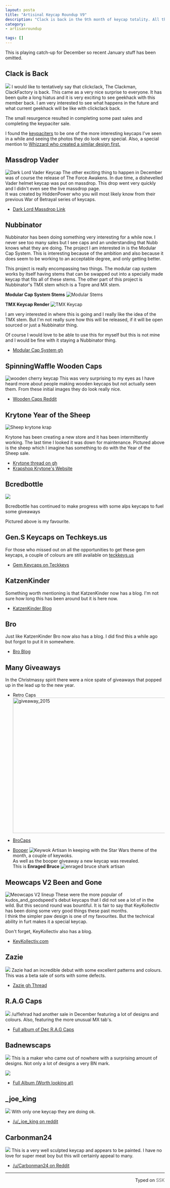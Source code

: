 ```yaml
---
layout: posta
title: "Artisinal Keycap Roundup V9"
description: "Clack is back in the 9th month of keycap totality. All that happened surrounding artisan keycaps in the month of December 2015."
category: 
- artisanroundup

tags: []
---
```


This is playing catch-up for December so recent January stuff has been omitted.

## Clack is Back
![](https://i.imgur.com/TIjCAcO.jpg)
I would like to tentatively say that clickclack, The Clackman, ClackFactory is back. This came as a very nice surprise to everyone. It has been quite a long hiatus and it is very exciting to see geekhack with this member back. I am very interested to see what happens in the future and what current geekhack will be like with clickclack back.

The small resurgence resulted in completing some past sales and completing the keypaciter sale.

I found the [keypaciters](https://images.tapatalk-cdn.com/16/01/01/3bce5806f9da86930cd357bc7103a620.jpg) to be one of the more interesting keycaps I've seen in a while and seeing the photos they do look very special. Also, a special mention to [Whizzard who created a similar design first.](https://geekhack.org/index.php?topic=70816.msg1752039#msg1752039)



## Massdrop Vader
![Dark Lord Vader Keycap](https://i.imgur.com/9I3hFBk.jpg)
The other exciting thing to happen in December was of course the release of The Force Awakens. In due time, a dishevelled Vader helmet keycap was put on massdrop. This drop went very quickly and I didn't even see the live massdrop page.  
It was created by HiddenPower who you will most likely know from their previous War of Betrayal series of keycaps.

* [Dark Lord Massdrop Link](https://www.massdrop.com/buy/darth-vader-artisan-keycap?mode=guest_open)

## Nubbinator 
Nubbinator has been doing something very interesting for a while now. I never see too many sales but I see caps and an understanding that Nubb knows what they are doing. The project I am interested in is the Modular Cap System. This is interesting because of the ambition and also because it does seem to be working to an acceptable degree, and only getting better.  

This project is really encompassing two things. The modular cap system works by itself having stems that can be swapped out into a specially made keycap that fits all of these stems. The other part of this project is Nubbinator's TMX stem which is a Topre and MX stem.

**Modular Cap System Stems**
![Modular Stems](https://i.imgur.com/umA3D5E.png)

**TMX Keycap Render**
![TMX Keycap](https://i.imgur.com/aj0m2Ms.png)

I am very interested in where this is going and I really like the idea of the TMX stem. But I'm not really sure how this will be released, if it will be open sourced or just a Nubbinator thing. 

Of course I would love to be able to use this for myself but this is not mine and I would be fine with it staying a Nubbinator thing.


* [Modular Cap System gh](https://geekhack.org/index.php?topic=69433.0)

## SpinningWaffle Wooden Caps
![wooden cherry keycap](https://i.imgur.com/VUwM4sG.jpg)
This was very surprising to my eyes as I have heard more about people making wooden keycaps but not actually seen them. From these initial images they do look really nice.

* [Wooden Caps Reddit](https://redd.it/3yu4e1)

## Krytone Year of the Sheep 
![Sheep krytone krap](https://i62.photobucket.com/albums/h113/Krytone/Black%20and%20White_zpsopzkf03d.jpg)

Krytone has been creating a new store and it has been intermittently working. The last time I looked it was down for maintenance. Pictured above is the sheep which I imagine has something to do with the Year of the Sheep sale.


* [Krytone thread on gh](https://geekhack.org/index.php?topic=63758.0)
* [Krapshop Krytone's Website](https://krapshop.com/)

## Bcredbottle
![](https://i.imgur.com/7g4TUBf.jpg)

Bcredbottle has continued to make progress with some alps keycaps to fuel some giveaways

Pictured above is my favourite.

## Gen.S Keycaps on Techkeys.us
For those who missed out on all the opportunities to get these gem keycaps, a couple of colours  are still available on [teckkeys.us](https://techkeys.us/)

* [Gem Keycaps on Teckkeys](https://techkeys.us/collections/artisan/products/gem-keycaps)


## KatzenKinder
Something worth mentioning is that KatzenKinder now has a blog. I'm not sure how long this has been around but it is here now.

* [KatzenKinder Blog](https://catsunhindered.tumblr.com/)

## Bro
Just like KatzenKinder Bro now also has a blog. I did find this a while ago but forgot to put it in somewhere.

* [Bro Blog](https://brocaps.wordpress.com/)

## Many Giveaways
In the Christmassy spirit there were a nice spate of giveaways that popped up in the lead up to the new year.

* Retro Caps
<a data-flickr-embed="true"  href="https://www.flickr.com/photos/138761231@N04/23318881194/" title="giveaway_2015"><img src="https://farm2.staticflickr.com/1456/23318881194_0cede7e3ea_z.jpg" width="640" height="427" alt="giveaway_2015"></a><script async src="//embedr.flickr.com/assets/client-code.js" charset="utf-8"></script>

* [BroCaps](https://geekhack.org/index.php?topic=78163.0)

* [Booper](https://geekhack.org/index.php?topic=77752.0) 
![Keywok Artisan](https://i.imgur.com/ea4nDt2.jpg)
In keeping with the Star Wars theme of the month, a couple of keywoks.  
As well as the booper giveaway a new keycap was revealed.  
This is **Enraged Bruce**
![enraged bruce shark artisan](https://i.imgur.com/8WonJea.jpg)





## Meowcaps V2 Been and Gone
![Meowcaps V2 lineup](https://i.imgur.com/6CVhF6B.jpg)
These were the more popular of kudos\_and\_goodspeed's debut keycaps that I did not see a lot of in the wild. But this second round was bountiful. It is fair to say that KeyKollectiv has been doing some very good things these past months.   
I think the simpler paw design is one of my favourites. But the technical ability in furt makes it a special keycap.   

Don't forget, KeyKollectiv also has a blog.

* [KeyKollectiv.com](https://keykollectiv.com/)

## Zazie
[![](https://i.imgur.com/4EekAY3.jpg)](https://geekhack.org/index.php?topic=77989.0)
Zazie had an incredible debut with some excellent patterns and colours. This was a beta sale of sorts with some defects.

* [Zazie gh Thread](https://geekhack.org/index.php?topic=77989.0)

## R.A.G Caps
![](https://i.imgur.com/G24reRc.jpg)
/u/flehrad had another sale in December featuring a lot of designs and colours. Also, featuring the more unusual MX tab's.

* [Full album of Dec R.A.G Caps](https://imgur.com/a/KxAjm)

## Badnewscaps
![](https://i.imgur.com/R2RCX7K.jpg)
This is a maker who came out of nowhere with a surprising amount of designs. Not only a lot of designs a very BN mark.

![](https://i.imgur.com/8bY2yuH.jpg)

* [Full Album (Worth looking at)](https://imgur.com/a/eR19Z)

## \_joe\_king
![](https://i.imgur.com/Uss9SIb.jpg)
With only one keycap they are doing ok.

* [/u/\_joe\_king on reddit](https://www.reddit.com/r/MechanicalKeyboards/comments/3vu8xi/started_making_caps/)

## Carbonman24
![](https://i.imgur.com/c3naHFK.jpg)
This is a very well sculpted keycap and appears to be painted. I have no love for super meat boy but this will certainly appeal to many.

* [/u/Carbonman24 on Reddit](https://redd.it/3uy8yv)

------------------------------------------------
 <p style="text-align: right" title="Screwed">Typed on <font color="#6c6c6c">SSK</font></p>
 
